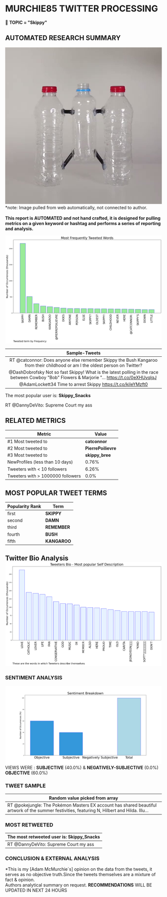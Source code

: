 # MURCHIE85 TWITTER PROCESSING 
&#x1F34E; **TOPIC = "Skippy"**

## AUTOMATED RESEARCH SUMMARY

![image](assets/2022-07-04hashtagImage.png)*note: Image pulled from web automatically, not connected to author.
<br></br>
<b> This report is AUTOMATED and not hand crafted, it is designed for pulling metrics on a given keyword or hashtag and performs a series of reporting and analysis.</b>



![image](assets/2022-07-04TWEETS.png)



|                **Sample-Tweets**        |
| :-------------: |
| RT @catconnor: Does anyone else remember Skippy the Bush Kangaroo from their childhood or am I the oldest person on Twitter? |
| @DashDobrofsky Not so fast Skippy! What is the latest polling in the race between Cowboy "Bob" Flowers &amp; Marjorie "… https://t.co/0eXHUvqlqJ |
| @AdamLockett34 Time to arrest Skippy https://t.co/kiIeYMzft0 |

The most popular user is: **Skippy_Snacks**
<div class="alert alert-block alert-danger"> RT @DannyDeVito: Supreme Court my ass</div>

## RELATED METRICS<br>
| Metric | Value |
| ------------- | ------------- |
| #1 Most tweeted to  | **catconnor** |
| #2 Most tweeted to  | **PierrePoilievre** |
| #3 Most tweeted to  | **skippy_bree** |
| NewProfiles (less than 10 days) | 0.76%  |
| Tweeters with < 10 followers  | 6.26%|
| Tweeters with > 1000000 followers  | 0.0%  |



## MOST POPULAR TWEET TERMS 


| Popularity Rank  | Term |
| ------------- | ------------- |
| first  | **SKIPPY**  |
| second  | **DAMN**  |
| third  | **REMEMBER** |
| fourth  | **BUSH**  |
| fifth  | **KANGAROO**  |


## Twitter Bio Analysis![image](assets/2022-07-04BIO.png)
### SENTIMENT ANALYSIS
![image](assets/2022-07-04sentiment.png)
VIEWS WERE : **SUBJECTIVE**  (40.0%) & **NEGATIVELY-SUBJECTIVE** (0.0%) **OBJECTIVE** (60.0%)

### TWEET SAMPLE 
| Random value picked from array |
| ------------- |
|RT @pokejungle: The Pokémon Masters EX account has shared beautiful artwork of the summer festivities, featuring N, Hilbert and Hilda. Illu… |

### MOST RETWEETED 

| The most retweeted user is: **Skippy_Snacks**  |
| ------------- |
| RT @DannyDeVito: Supreme Court my ass |

### CONCLUSION & EXTERNAL ANALYSIS

*This is my [Adam McMurchie`s] opinion on the data from the tweets, it serves as no objective truth.Since the tweets themselves are a mixture of fact & opinion.<br>
Authors analytical summary on request.
**RECOMMENDATIONS** WILL BE UPDATED IN NEXT  24 HOURS <br>